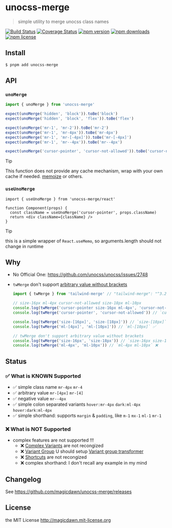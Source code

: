 # unocss-merge

> simple utility to merge unocss class names

[![Build Status](https://img.shields.io/github/actions/workflow/status/magicdawn/unocss-merge/ci.yml?style=flat-square&branch=main)](https://github.com/magicdawn/unocss-merge/actions/workflows/ci.yml)
[![Coverage Status](https://img.shields.io/codecov/c/github/magicdawn/unocss-merge.svg?style=flat-square)](https://codecov.io/gh/magicdawn/unocss-merge)
[![npm version](https://img.shields.io/npm/v/unocss-merge.svg?style=flat-square)](https://www.npmjs.com/package/unocss-merge)
[![npm downloads](https://img.shields.io/npm/dm/unocss-merge.svg?style=flat-square)](https://www.npmjs.com/package/unocss-merge)
[![npm license](https://img.shields.io/npm/l/unocss-merge.svg?style=flat-square)](http://magicdawn.mit-license.org)

## Install

```sh
$ pnpm add unocss-merge
```

## API

### `unoMerge`

```ts
import { unoMerge } from 'unocss-merge'

expect(unoMerge('hidden', 'block')).toBe('block')
expect(unoMerge('hidden', 'block', 'flex')).toBe('flex')

expect(unoMerge('mr-1', 'mr-2')).toBe('mr-2')
expect(unoMerge('mr-1', 'mr-4px')).toBe('mr-4px')
expect(unoMerge('mr-1', 'mr-[-4px]')).toBe('mr-[-4px]')
expect(unoMerge('mr-1', 'mr--4px')).toBe('mr--4px')

expect(unoMerge('cursor-pointer', 'cursor-not-allowed')).toBe('cursor-not-allowed')
```

> [!TIP]
> This function does not provide any cache mechanism, wrap with your own cache if needed. [memoize](https://github.com/sindresorhus/memoize#install) or others.

### `useUnoMerge`

```tsx
import { useUnoMerge } from 'unocss-merge/react'

function Component(props) {
  const className = useUnoMerge('cursor-pointer', props.className)
  return <div className={className} />
}
```

> [!TIP]
> this is a simple wrapper of `React.useMemo`, so arguments.length should not change in runtime

## Why

- No Official One: https://github.com/unocss/unocss/issues/2748
- `twMerge` don't support [arbitrary value without brackets](https://github.com/dcastil/tailwind-merge/blob/v3.2.0/src/lib/validators.ts#L1)

  ```ts
  import { twMerge } from 'tailwind-merge' // "tailwind-merge": "^3.2.0",

  // size-16px ml-4px cursor-not-allowed size-18px ml-10px
  console.log(twMerge('cursor-pointer size-16px ml-4px', 'cursor-not-allowed size-18px ml-10px'))
  console.log(twMerge('cursor-pointer', 'cursor-not-allowed')) // `cursor-not-allowed` ✅

  console.log(twMerge('size-[16px]', 'size-[18px]')) // `size-[18px]` ✅
  console.log(twMerge('ml-[4px]', 'ml-[10px]')) // `ml-[10px]` ✅

  // twMerge don't support arbitrary value without brackets
  console.log(twMerge('size-16px', 'size-18px')) // `size-16px size-18px` ❌
  console.log(twMerge('ml-4px', 'ml-10px')) // `ml-4px ml-10px` ❌
  ```

## Status

### ✅ What is **KNOWN** Supported

- ✅ simple class name `mr-4px` `mr-4`
- ✅ arbitrary value `mr-[4px]` `mr-[4]`
- ✅ negative value `mr--4px`
- ✅ simple colon separated variants `hover:mr-4px` `dark:ml-4px` `hover:dark:ml-4px`
- ✅ simple shorthand: supports `margin` & `padding`, like `m-1` `mx-1` `ml-1` `mr-1`

### ❌ What is **NOT** Supported

- complex features are not supported !!!
  - ❌ [Complex Variants](https://github.com/unocss/unocss/tree/main/packages-presets/preset-mini/src/_variants) are not recongized
  - ❌ [Variant Group](https://unocss.dev/transformers/variant-group) U should setup [Variant group transformer](https://unocss.dev/transformers/variant-group)
  - ❌ [Shortcuts](https://unocss.dev/config/shortcuts) are not recongized
  - ❌ complex shorthand: I don't recall any example in my mind

## Changelog

See https://github.com/magicdawn/unocss-merge/releases

## License

the MIT License http://magicdawn.mit-license.org
